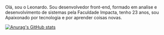 Olá, sou o Leonardo. Sou desenvolvedor front-end, formado em analise e desenvolvimento de sistemas pela Faculdade Impacta, tenho 23 anos, sou Apaixonado por tecnologia e por aprender coisas novas.

[![Anurag's GitHub stats](https://github-readme-stats.vercel.app/api?username=leonardohernandesq)](https://github.com/anuraghazra/github-readme-stats)

